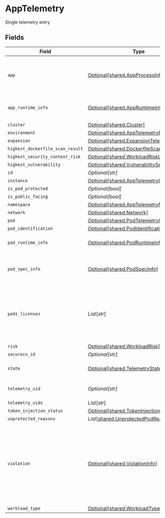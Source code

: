 # AppTelemetry

Single telemetry entry


## Fields

| Field                                                                                                                     | Type                                                                                                                      | Required                                                                                                                  | Description                                                                                                               |
| ------------------------------------------------------------------------------------------------------------------------- | ------------------------------------------------------------------------------------------------------------------------- | ------------------------------------------------------------------------------------------------------------------------- | ------------------------------------------------------------------------------------------------------------------------- |
| `app`                                                                                                                     | [Optional[shared.AppProcessInfo]](../../models/shared/appprocessinfo.md)                                                  | :heavy_minus_sign:                                                                                                        | app info and process info for connection and App telemetries                                                              |
| `app_runtime_info`                                                                                                        | [Optional[shared.AppRuntimeInfo]](../../models/shared/appruntimeinfo.md)                                                  | :heavy_minus_sign:                                                                                                        | runtime info of the App (if it is an App)                                                                                 |
| `cluster`                                                                                                                 | [Optional[shared.Cluster]](../../models/shared/cluster.md)                                                                | :heavy_minus_sign:                                                                                                        | N/A                                                                                                                       |
| `environment`                                                                                                             | [Optional[shared.AppTelemetryEnvironment]](../../models/shared/apptelemetryenvironment.md)                                | :heavy_minus_sign:                                                                                                        | N/A                                                                                                                       |
| `expansion`                                                                                                               | [Optional[shared.ExpansionTelemetryInfo]](../../models/shared/expansiontelemetryinfo.md)                                  | :heavy_minus_sign:                                                                                                        | N/A                                                                                                                       |
| `highest_dockerfile_scan_result`                                                                                          | [Optional[shared.DockerfileScanSeverity]](../../models/shared/dockerfilescanseverity.md)                                  | :heavy_minus_sign:                                                                                                        | N/A                                                                                                                       |
| `highest_security_context_risk`                                                                                           | [Optional[shared.WorkloadRiskLevel]](../../models/shared/workloadrisklevel.md)                                            | :heavy_minus_sign:                                                                                                        | N/A                                                                                                                       |
| `highest_vulnerability`                                                                                                   | [Optional[shared.VulnerabilitySeverity]](../../models/shared/vulnerabilityseverity.md)                                    | :heavy_minus_sign:                                                                                                        | N/A                                                                                                                       |
| `id`                                                                                                                      | *Optional[str]*                                                                                                           | :heavy_minus_sign:                                                                                                        | N/A                                                                                                                       |
| `instance`                                                                                                                | [Optional[shared.AppTelemetryInstance]](../../models/shared/apptelemetryinstance.md)                                      | :heavy_minus_sign:                                                                                                        | N/A                                                                                                                       |
| `is_pod_protected`                                                                                                        | *Optional[bool]*                                                                                                          | :heavy_minus_sign:                                                                                                        | N/A                                                                                                                       |
| `is_public_facing`                                                                                                        | *Optional[bool]*                                                                                                          | :heavy_minus_sign:                                                                                                        | N/A                                                                                                                       |
| `namespace`                                                                                                               | [Optional[shared.AppTelemetryNamespace]](../../models/shared/apptelemetrynamespace.md)                                    | :heavy_minus_sign:                                                                                                        | N/A                                                                                                                       |
| `network`                                                                                                                 | [Optional[shared.Network]](../../models/shared/network.md)                                                                | :heavy_minus_sign:                                                                                                        | N/A                                                                                                                       |
| `pod`                                                                                                                     | [Optional[shared.PodTelemetryInfo]](../../models/shared/podtelemetryinfo.md)                                              | :heavy_minus_sign:                                                                                                        | N/A                                                                                                                       |
| `pod_identification`                                                                                                      | [Optional[shared.PodIdentification]](../../models/shared/podidentification.md)                                            | :heavy_minus_sign:                                                                                                        | N/A                                                                                                                       |
| `pod_runtime_info`                                                                                                        | [Optional[shared.PodRuntimeInfo]](../../models/shared/podruntimeinfo.md)                                                  | :heavy_minus_sign:                                                                                                        | runtime info of the pod (if is a pod)                                                                                     |
| `pod_spec_info`                                                                                                           | [Optional[shared.PodSpecInfo]](../../models/shared/podspecinfo.md)                                                        | :heavy_minus_sign:                                                                                                        | pod spec attributes which are potentially risky                                                                           |
| `pods_licenses`                                                                                                           | List[*str*]                                                                                                               | :heavy_minus_sign:                                                                                                        | Licenses in use by the docker images. this field will be populated only in the drill down api                             |
| `risk`                                                                                                                    | [Optional[shared.WorkloadRisk]](../../models/shared/workloadrisk.md)                                                      | :heavy_minus_sign:                                                                                                        | N/A                                                                                                                       |
| `securecn_id`                                                                                                             | *Optional[str]*                                                                                                           | :heavy_minus_sign:                                                                                                        | N/A                                                                                                                       |
| `state`                                                                                                                   | [Optional[shared.TelemetryState]](../../models/shared/telemetrystate.md)                                                  | :heavy_minus_sign:                                                                                                        | Status of a telemetry entry                                                                                               |
| `telemetry_uid`                                                                                                           | *Optional[str]*                                                                                                           | :heavy_minus_sign:                                                                                                        | the kubernetes uid                                                                                                        |
| `telemetry_uids`                                                                                                          | List[*str*]                                                                                                               | :heavy_minus_sign:                                                                                                        | N/A                                                                                                                       |
| `token_injection_status`                                                                                                  | [Optional[shared.TokenInjectionStatus]](../../models/shared/tokeninjectionstatus.md)                                      | :heavy_minus_sign:                                                                                                        | N/A                                                                                                                       |
| `unprotected_reasons`                                                                                                     | List[[shared.UnprotectedPodReason](../../models/shared/unprotectedpodreason.md)]                                          | :heavy_minus_sign:                                                                                                        | N/A                                                                                                                       |
| `violation`                                                                                                               | [Optional[shared.ViolationInfo]](../../models/shared/violationinfo.md)                                                    | :heavy_minus_sign:                                                                                                        | If the the App is running on an environment on which it is not allowed to run, this object contains the rule it violated. |
| `workload_type`                                                                                                           | [Optional[shared.WorkloadType]](../../models/shared/workloadtype.md)                                                      | :heavy_minus_sign:                                                                                                        | N/A                                                                                                                       |